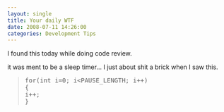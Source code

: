 ```yaml
---
layout: single
title: Your daily WTF
date: 2008-07-11 14:26:00
categories: Development Tips
---
```

I found this today while doing code review.

it was ment to be a sleep timer...
I just about shit a brick when I saw this.
<blockquote>
<pre>for(int i=0; i&lt;PAUSE_LENGTH; i++)
{
i++;
}</pre>
</blockquote>
